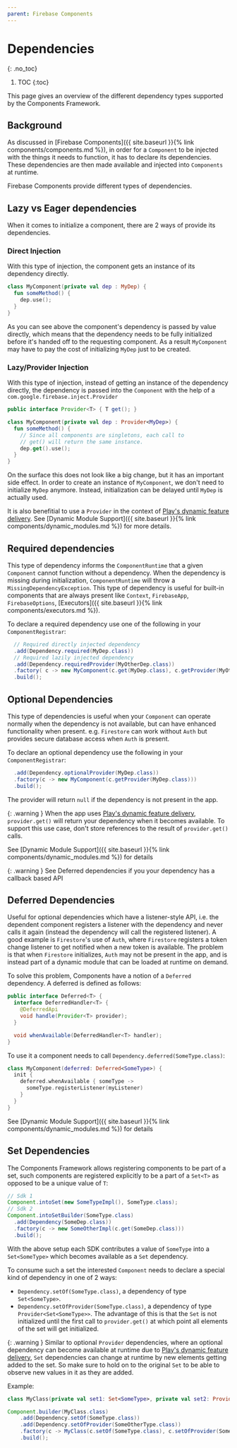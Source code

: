 ```yaml
---
parent: Firebase Components
---
```


# Dependencies

{: .no_toc}

1. TOC {:toc}

This page gives an overview of the different dependency types supported by the Components Framework.

## Background

As discussed in [Firebase Components]({{ site.baseurl }}{% link components/components.md %}), in
order for a `Component` to be injected with the things it needs to function, it has to declare its
dependencies. These dependencies are then made available and injected into `Components` at runtime.

Firebase Components provide different types of dependencies.

## Lazy vs Eager dependencies

When it comes to initialize a component, there are 2 ways of provide its dependencies.

### Direct Injection

With this type of injection, the component gets an instance of its dependency directly.

```kotlin
class MyComponent(private val dep : MyDep) {
  fun someMethod() {
    dep.use();
  }
}
```

As you can see above the component's dependency is passed by value directly, which means that the
dependency needs to be fully initialized before it's handed off to the requesting component. As a
result `MyComponent` may have to pay the cost of initializing `MyDep` just to be created.

### Lazy/Provider Injection

With this type of injection, instead of getting an instance of the dependency directly, the
dependency is passed into the `Component` with the help of a `com.google.firebase.inject.Provider`

```java
public interface Provider<T> { T get(); }
```

```kotlin
class MyComponent(private val dep : Provider<MyDep>) {
  fun someMethod() {
    // Since all components are singletons, each call to
    // get() will return the same instance.
    dep.get().use();
  }
}
```

On the surface this does not look like a big change, but it has an important side effect. In order
to create an instance of `MyComponent`, we don't need to initialize `MyDep` anymore. Instead,
initialization can be delayed until `MyDep` is actually used.

It is also benefitial to use a `Provider` in the context of
[Play's dynamic feature delivery](https://developer.android.com/guide/playcore/feature-delivery).
See [Dynamic Module Support]({{ site.baseurl }}{% link components/dynamic_modules.md %}) for more
details.

## Required dependencies

This type of dependency informs the `ComponentRuntime` that a given `Component` cannot function
without a dependency. When the dependency is missing during initialization, `ComponentRuntime` will
throw a `MissingDependencyException`. This type of dependency is useful for built-in components that
are always present like `Context`, `FirebaseApp`, `FirebaseOptions`,
[Executors]({{ site.baseurl }}{% link components/executors.md %}).

To declare a required dependency use one of the following in your `ComponentRegistrar`:

```java
  // Required directly injected dependency
  .add(Dependency.required(MyDep.class))
  // Required lazily injected dependency
  .add(Dependency.requiredProvider(MyOtherDep.class))
  .factory( c -> new MyComponent(c.get(MyDep.class), c.getProvider(MyOtherDep.class)))
  .build();
```

## Optional Dependencies

This type of dependencies is useful when your `Component` can operate normally when the dependency
is not available, but can have enhanced functionality when present. e.g. `Firestore` can work
without `Auth` but provides secure database access when `Auth` is present.

To declare an optional dependency use the following in your `ComponentRegistrar`:

```java
  .add(Dependency.optionalProvider(MyDep.class))
  .factory(c -> new MyComponent(c.getProvider(MyDep.class)))
  .build();
```

The provider will return `null` if the dependency is not present in the app.

{: .warning } When the app uses
[Play's dynamic feature delivery](https://developer.android.com/guide/playcore/feature-delivery),
`provider.get()` will return your dependency when it becomes available. To support this use case,
don't store references to the result of `provider.get()` calls.

See [Dynamic Module Support]({{ site.baseurl }}{% link components/dynamic_modules.md %}) for details

{: .warning } See Deferred dependencies if you your dependency has a callback based API

## Deferred Dependencies

Useful for optional dependencies which have a listener-style API, i.e. the dependent component
registers a listener with the dependency and never calls it again (instead the dependency will call
the registered listener). A good example is `Firestore`'s use of `Auth`, where `Firestore` registers
a token change listener to get notified when a new token is available. The problem is that when
`Firestore` initializes, `Auth` may not be present in the app, and is instead part of a dynamic
module that can be loaded at runtime on demand.

To solve this problem, Components have a notion of a `Deferred` dependency. A deferred is defined as
follows:

```java
public interface Deferred<T> {
  interface DeferredHandler<T> {
    @DeferredApi
    void handle(Provider<T> provider);
  }

  void whenAvailable(DeferredHandler<T> handler);
}
```

To use it a component needs to call `Dependency.deferred(SomeType.class)`:

```kotlin
class MyComponent(deferred: Deferred<SomeType>) {
  init {
    deferred.whenAvailable { someType ->
      someType.registerListener(myListener)
    }
  }
}
```

See [Dynamic Module Support]({{ site.baseurl }}{% link components/dynamic_modules.md %}) for details

## Set Dependencies

The Components Framework allows registering components to be part of a set, such components are
registered explicitly to be a part of a `Set<T>` as opposed to be a unique value of `T`:

```java
// Sdk 1
Component.intoSet(new SomeTypeImpl(), SomeType.class);
// Sdk 2
Component.intoSetBuilder(SomeType.class)
  .add(Dependency(SomeDep.class))
  .factory(c -> new SomeOtherImpl(c.get(SomeDep.class)))
  .build();
```

With the above setup each SDK contributes a value of `SomeType` into a `Set<SomeType>` which becomes
available as a `Set` dependency.

To consume such a set the interested `Component` needs to declare a special kind of dependency in
one of 2 ways:

- `Dependency.setOf(SomeType.class)`, a dependency of type `Set<SomeType>`.
- `Dependency.setOfProvider(SomeType.class)`, a dependency of type `Provider<Set<SomeType>>`. The
  advantage of this is that the `Set` is not initialized until the first call to `provider.get()` at
  which point all elements of the set will get initialized.

{: .warning } Similar to optional `Provider` dependencies, where an optional dependency can become
available at runtime due to
[Play's dynamic feature delivery](https://developer.android.com/guide/playcore/feature-delivery),
`Set` dependencies can change at runtime by new elements getting added to the set. So make sure to
hold on to the original `Set` to be able to observe new values in it as they are added.

Example:

```kotlin
class MyClass(private val set1: Set<SomeType>, private val set2: Provider<Set<SomeOtherType>>)
```

```java
Component.builder(MyClass.class)
    .add(Dependency.setOf(SomeType.class))
    .add(Dependency.setOfProvider(SomeOtherType.class))
    .factory(c -> MyClass(c.setOf(SomeType.class), c.setOfProvider(SomeOtherType.class)))
    .build();
```

